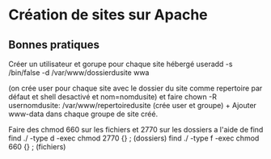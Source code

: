 # Création de sites sur Apache

## Bonnes pratiques 

Créer un utilisateur et gorupe pour chaque site hébergé 
useradd -s /bin/false -d /var/www/dossierdusite wwa 

(on crée user pour chaque site avec le dossier du site comme repertoire par défaut et shell desactivé et nom=nomdusite)
et faire chown -R usernomdusite: /var/www/repertoiredusite (crée user et groupe) + 
Ajouter www-data dans chaque groupe de site créé. 

Faire des chmod 660 sur les fichiers et 2770 sur les dossiers a l'aide de find
find ./ -type d -exec chmod 2770 {} \; (dossiers)
find ./ -type f -exec chmod 660 {} \; (fichiers)
